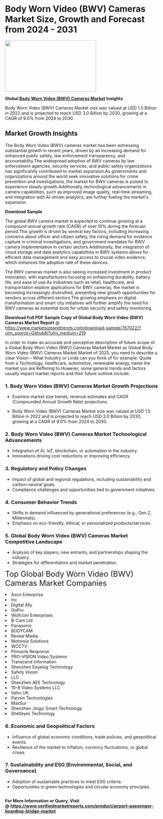 <H1>Body Worn Video (BWV) Cameras Market Size, Growth and Forecast from 2024 - 2031</H1><img class="aligncenter size-medium wp-image-584254" src="https://thirdeyenews.in/wp-content/uploads/2024/09/Global-Market-Research-300x168.jpeg" alt="" width="300" height="168" /><p><strong>Global&nbsp;<a href="https://www.marketsizeandtrends.com/download-sample/767022/?utm_source=Github8j?utm_medium=219">Body Worn Video (BWV) Cameras Market</a> Insights</strong></p><p>Body Worn Video (BWV) Cameras Market size was valued at USD 1.5 Billion in 2022 and is projected to reach USD 3.0 Billion by 2030, growing at a CAGR of 9.0% from 2024 to 2030.</p><p><h2>Market Growth Insights</h2> <p>The Body Worn Video (BWV) cameras market has been witnessing substantial growth in recent years, driven by an increasing demand for enhanced public safety, law enforcement transparency, and accountability.The widespread adoption of BWV cameras by law enforcement agencies, security services, and public safety organizations has significantly contributed to market expansion.As governments and organizations around the world seek innovative solutions for crime prevention and investigations, the market for BWV cameras is poised to experience steady growth.Additionally, technological advancements in camera capabilities, such as improved image quality, real-time streaming, and integration with AI-driven analytics, are further fueling the market's expansion.</p> <p><strong>Download Sample</strong></p> <p>The global BWV camera market is expected to continue growing at a compound annual growth rate (CAGR) of over 10% during the forecast period.This growth is driven by several key factors, including increasing concerns about officer and citizen safety, the rising demand for evidence capture in criminal investigations, and government mandates for BWV camera implementation in certain sectors.Additionally, the integration of cloud storage and data analytics capabilities in BWV systems allows for efficient data management and easy access to crucial video evidence, which enhances the adoption rate of these devices.</p> <p>The BWV cameras market is also seeing increased investment in product innovation, with manufacturers focusing on enhancing durability, battery life, and ease of use.As industries such as retail, healthcare, and transportation explore applications for BWV cameras, the market is becoming increasingly diversified, presenting new growth opportunities for vendors across different sectors.The growing emphasis on digital transformation and smart city initiatives will further amplify the need for BWV cameras as essential tools for urban security and safety monitoring.</p> <p><span class=""><strong>Download Full PDF Sample Copy of Global Body Worn Video (BWV) Cameras Market Report</strong> @ <a href="https://www.marketsizeandtrends.com/download-sample/767022/?utm_source=Github8j?utm_medium=219" target="_blank">https://www.marketsizeandtrends.com/download-sample/767022/?utm_source=Github8j?utm_medium=219</a></span></p><p>In order to make an accurate and perceptive description of future scope of a Global&nbsp;Body Worn Video (BWV) Cameras Market Market as Global&nbsp;Body Worn Video (BWV) Cameras Market Market of 2025, you need to describe a clear Vision &ndash; What Industry or Linda can you think of for example: Quote from a Technology, healthcare, automotive, renewable energy, name the market you are Reffering to.However, some general trends and factors usually impact market reports and their future outlook include:</p><h3>1.&nbsp;<strong>Body Worn Video (BWV) Cameras Market Growth Projections</strong></h3><ul><li>Examine market size trends, revenue estimates and CAGR (Compounded Annual Growth Rate) projections.</li><li><p>Body Worn Video (BWV) Cameras Market size was valued at USD 1.5 Billion in 2022 and is projected to reach USD 3.0 Billion by 2030, growing at a CAGR of 9.0% from 2024 to 2030.</p></li></ul><h3>2.&nbsp;<strong>Body Worn Video (BWV) Cameras Market Technological Advancements</strong></h3><ul><li>Integration of AI, IoT, blockchain, or automation in the industry.</li><li>Innovations driving cost reductions or improving efficiency.</li></ul><h3>3.&nbsp;<strong>Regulatory and Policy Changes</strong></h3><ul><li>Impact of global and regional regulations, including sustainability and carbon-neutral goals.</li><li>Compliance challenges and opportunities tied to government initiatives.</li></ul><h3>4.&nbsp;<strong>Consumer Behavior Trends</strong></h3><ul><li>Shifts in demand influenced by generational preferences (e.g., Gen Z, Millennials).</li><li>Emphasis on eco-friendly, ethical, or personalized products/services.</li></ul><h3>5.&nbsp;<strong>Global Body Worn Video (BWV) Cameras Market Competitive Landscape</strong></h3><ul><li>Analysis of key players, new entrants, and partnerships shaping the industry.</li><li>Strategies for differentiation and market penetration.</li></ul><p data-pm-slice="1 1 []"><span style="color: inherit; font-family: inherit; font-size: 25px;">Top Global Body Worn Video (BWV) Cameras Market Companies</span></p><div class="" data-test-id=""><p><li>Axon Enterprise</li><li> Inc</li><li> Digital Ally</li><li> GoPro</li><li> Wolfcom Enterprises</li><li> B-Cam Ltd</li><li> Panasonic</li><li> BODYCAM</li><li> Reveal Media</li><li> Motorola Solutions</li><li> WCCTV</li><li> Pinnacle Response</li><li> PRO-VISION Video Systems</li><li> Transcend Information</li><li> Shenzhen Eeyelog Technology</li><li> Safety Vision</li><li> LLC</li><li> Shenzhen AEE Technology</li><li> 10-8 Video Systems LLC</li><li> Veho UK</li><li> Pannin Technologies</li><li> MaxSur</li><li> Shenzhen Jingyi Smart Technology</li><li> Shelleyes Technology</li></p></div><h3>6.&nbsp;<strong>Economic and Geopolitical Factors</strong></h3><ul><li>Influence of global economic conditions, trade policies, and geopolitical events.</li><li>Resilience of the market to inflation, currency fluctuations, or global crises.</li></ul><h3>7.&nbsp;<strong>Sustainability and ESG (Environmental, Social, and Governance)</strong></h3><ul><li>Adoption of sustainable practices to meet ESG criteria.</li><li>Opportunities in green technologies and circular economy principles.</li></ul><h2><strong style="font-size: 14px;">For More Information or Query, Visit @&nbsp;</strong><a style="background-color: #ffffff; font-size: 14px;" href="https://www.marketsizeandtrends.com/report/body-worn-video-bwv-cameras-market/" target="_blank">https://www.verifiedmarketreports.com/product/airport-passenger-boarding-bridge-market</a></h2>